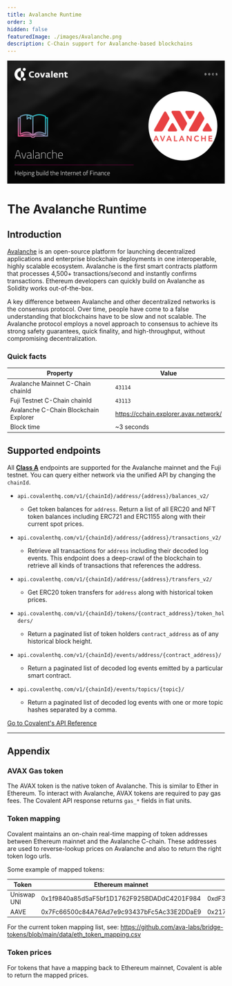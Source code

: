 ```yaml
---
title: Avalanche Runtime
order: 3
hidden: false
featuredImage: ./images/Avalanche.png
description: C-Chain support for Avalanche-based blockchains
---
```


![Recipe logo](./images/Avalanche.png)

# The Avalanche Runtime

## Introduction

[Avalanche](https://docs.avax.network/) is an open-source platform for launching decentralized applications and enterprise blockchain deployments in one interoperable, highly scalable ecosystem. Avalanche is the first smart contracts platform that processes 4,500+ transactions/second and instantly confirms transactions. Ethereum developers can quickly build on Avalanche as Solidity works out-of-the-box.

A key difference between Avalanche and other decentralized networks is the consensus protocol. Over time, people have come to a false understanding that blockchains have to be slow and not scalable. The Avalanche protocol employs a novel approach to consensus to achieve its strong safety guarantees, quick finality, and high-throughput, without compromising decentralization.


### Quick facts

<TableWrap>

|Property|Value|
|---|---|
|Avalanche Mainnet C-Chain chainId|`43114`|
|Fuji Testnet C-Chain chainId|`43113`|
|Avalanche C-Chain Blockchain Explorer|https://cchain.explorer.avax.network/|
|Block time|~3 seconds|

</TableWrap>


<!-- ### Quickstart overview video
<YouTube id="qhibXxKANWE"/> -->


## Supported endpoints

<Aside>

All [__Class A__](https://www.covalenthq.com/docs/api/#tag--Class-A) endpoints are supported for the Avalanche mainnet and the Fuji testnet. You can query either network via the unified API by changing the `chainId`.

</Aside>


<Definitions>

- `api.covalenthq.com/v1/{chainId}/address/{address}/balances_v2/` 
  - Get token balances for `address`. Return a list of all ERC20 and NFT token balances including ERC721 and ERC1155 along with their current spot prices.

- `api.covalenthq.com/v1/{chainId}/address/{address}/transactions_v2/` 
  - Retrieve all transactions for `address` including their decoded log events. This endpoint does a deep-crawl of the blockchain to retrieve all kinds of transactions that references the address.

- `api.covalenthq.com/v1/{chainId}/address/{address}/transfers_v2/` 
  - Get ERC20 token transfers for `address` along with historical token prices.

- `api.covalenthq.com/v1/{chainId}/tokens/{contract_address}/token_holders/` 
  - Return a paginated list of token holders `contract_address` as of any historical block height.

- `api.covalenthq.com/v1/{chainId}/events/address/{contract_address}/` 
  - Return a paginated list of decoded log events emitted by a particular smart contract.

- `api.covalenthq.com/v1/{chainId}/events/topics/{topic}/` 
  - Return a paginated list of decoded log events with one or more topic hashes separated by a comma.

</Definitions>


<a target="_blank" class="Button Button-is-docs-primary" href="https://www.covalenthq.com/docs/api/">Go to Covalent's API Reference</a>

--- 


## Appendix


### AVAX Gas token

The AVAX token is the native token of Avalanche. This is similar to Ether in Ethereum. To interact with Avalanche, AVAX tokens are required to pay gas fees. The Covalent API response returns `gas_*` fields in fiat units.

### Token mapping

Covalent maintains an on-chain real-time mapping of token addresses between Ethereum mainnet and the Avalanche C-chain. These addresses are used to reverse-lookup prices on Avalanche and also to return the right token logo urls.

Some example of mapped tokens:

|Token|Ethereum mainnet|Avalanche mainnet|
|---|---|---|
|Uniswap UNI|0x1f9840a85d5aF5bf1D1762F925BDADdC4201F984|0xdF3aCC3460965996FF496Cb9D0CF9E6859545a86|
|AAVE|0x7Fc66500c84A76Ad7e9c93437bFc5Ac33E2DDaE9|0x217446Ce09AA183a9034f4FF20d31b9268427187|

For the current token mapping list, see: https://github.com/ava-labs/bridge-tokens/blob/main/data/eth_token_mapping.csv

### Token prices

For tokens that have a mapping back to Ethereum mainnet, Covalent is able to return the mapped prices.
